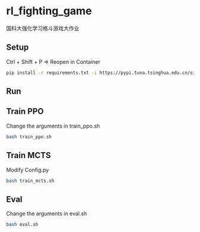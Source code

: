 # rl_fighting_game

国科大强化学习格斗游戏大作业

## Setup

Ctrl + Shift + P => Reopen in Container

```sh
pip install -r requirements.txt -i https://pypi.tuna.tsinghua.edu.cn/simple"
```

## Run

## Train PPO

Change the arguments in train_ppo.sh

```sh
bash train_ppo.sh
```

## Train MCTS

Modify Config.py

```sh
bash train_mcts.sh
```

## Eval

Change the arguments in eval.sh

```sh
bash eval.sh
```